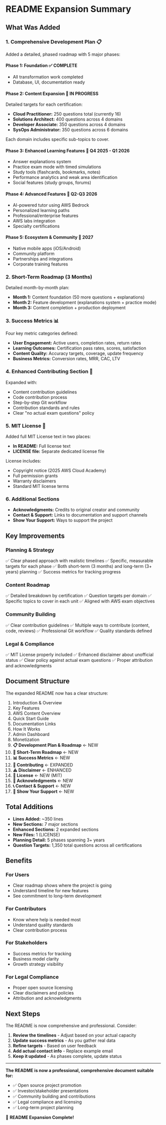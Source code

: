 # README Expansion Summary

## What Was Added

### 1. Comprehensive Development Plan 📋

Added a detailed, phased roadmap with 5 major phases:

#### **Phase 1: Foundation** ✅ COMPLETE
- All transformation work completed
- Database, UI, documentation ready

#### **Phase 2: Content Expansion** 🔄 IN PROGRESS
Detailed targets for each certification:
- **Cloud Practitioner:** 250 questions total (currently 16)
- **Solutions Architect:** 400 questions across 4 domains
- **Developer Associate:** 350 questions across 4 domains  
- **SysOps Administrator:** 350 questions across 6 domains

Each domain includes specific sub-topics to cover.

#### **Phase 3: Enhanced Learning Features** 📅 Q4 2025 - Q1 2026
- Answer explanations system
- Practice exam mode with timed simulations
- Study tools (flashcards, bookmarks, notes)
- Performance analytics and weak area identification
- Social features (study groups, forums)

#### **Phase 4: Advanced Features** 📅 Q2-Q3 2026
- AI-powered tutor using AWS Bedrock
- Personalized learning paths
- Professional/enterprise features
- AWS labs integration
- Specialty certifications

#### **Phase 5: Ecosystem & Community** 📅 2027
- Native mobile apps (iOS/Android)
- Community platform
- Partnerships and integrations
- Corporate training features

### 2. Short-Term Roadmap (3 Months)

Detailed month-by-month plan:
- **Month 1:** Content foundation (50 more questions + explanations)
- **Month 2:** Feature development (explanations system + practice mode)
- **Month 3:** Content completion + production deployment

### 3. Success Metrics 📊

Four key metric categories defined:
- **User Engagement:** Active users, completion rates, return rates
- **Learning Outcomes:** Certification pass rates, scores, satisfaction
- **Content Quality:** Accuracy targets, coverage, update frequency
- **Business Metrics:** Conversion rates, MRR, CAC, LTV

### 4. Enhanced Contributing Section 🤝

Expanded with:
- Content contribution guidelines
- Code contribution process
- Step-by-step Git workflow
- Contribution standards and rules
- Clear "no actual exam questions" policy

### 5. MIT License 📝

Added full MIT License text in two places:
- **In README:** Full license text
- **LICENSE file:** Separate dedicated license file

License includes:
- Copyright notice (2025 AWS Cloud Academy)
- Full permission grants
- Warranty disclaimers
- Standard MIT license terms

### 6. Additional Sections

- **Acknowledgments:** Credits to original creator and community
- **Contact & Support:** Links to documentation and support channels
- **Show Your Support:** Ways to support the project

## Key Improvements

### Planning & Strategy
✅ Clear phased approach with realistic timelines
✅ Specific, measurable targets for each phase
✅ Both short-term (3 months) and long-term (3+ years) planning
✅ Success metrics for tracking progress

### Content Roadmap
✅ Detailed breakdown by certification
✅ Question targets per domain
✅ Specific topics to cover in each unit
✅ Aligned with AWS exam objectives

### Community Building
✅ Clear contribution guidelines
✅ Multiple ways to contribute (content, code, reviews)
✅ Professional Git workflow
✅ Quality standards defined

### Legal & Compliance
✅ MIT License properly included
✅ Enhanced disclaimer about unofficial status
✅ Clear policy against actual exam questions
✅ Proper attribution and acknowledgments

## Document Structure

The expanded README now has a clear structure:

1. Introduction & Overview
2. Key Features
3. AWS Content Overview
4. Quick Start Guide
5. Documentation Links
6. How It Works
7. Admin Dashboard
8. Monetization
9. **📋 Development Plan & Roadmap** ← NEW
10. **🎯 Short-Term Roadmap** ← NEW
11. **📊 Success Metrics** ← NEW
12. **🤝 Contributing** ← EXPANDED
13. **⚠️ Disclaimer** ← ENHANCED
14. **📝 License** ← NEW (MIT)
15. **🙏 Acknowledgments** ← NEW
16. **📞 Contact & Support** ← NEW
17. **🌟 Show Your Support** ← NEW

## Total Additions

- **Lines Added:** ~350 lines
- **New Sections:** 7 major sections
- **Enhanced Sections:** 2 expanded sections
- **New Files:** 1 (LICENSE)
- **Planning Detail:** 5 phases spanning 3+ years
- **Question Targets:** 1,350 total questions across all certifications

## Benefits

### For Users
- Clear roadmap shows where the project is going
- Understand timeline for new features
- See commitment to long-term development

### For Contributors
- Know where help is needed most
- Understand quality standards
- Clear contribution process

### For Stakeholders
- Success metrics for tracking
- Business model clarity
- Growth strategy visibility

### For Legal Compliance
- Proper open source licensing
- Clear disclaimers and policies
- Attribution and acknowledgments

## Next Steps

The README is now comprehensive and professional. Consider:

1. **Review the timelines** - Adjust based on your actual capacity
2. **Update success metrics** - As you gather real data
3. **Refine targets** - Based on user feedback
4. **Add actual contact info** - Replace example email
5. **Keep it updated** - As phases complete, update status

---

**The README is now a professional, comprehensive document suitable for:**
- ✅ Open source project promotion
- ✅ Investor/stakeholder presentations  
- ✅ Community building and contributions
- ✅ Legal compliance and licensing
- ✅ Long-term project planning

🎉 **README Expansion Complete!**
